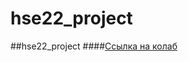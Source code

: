 # hse22_project
##hse22_project
####[Ссылка на колаб](https://colab.research.google.com/drive/1t1wBeNx9AZc6H3klpnqNTz5odeZ2E3Bj?usp=sharing)
###
